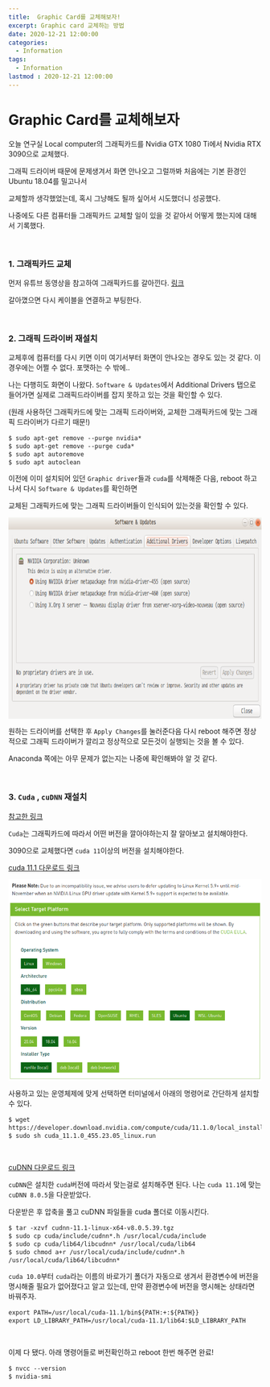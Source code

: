 ```yaml
---
title:  Graphic Card를 교체해보자!
excerpt: Graphic card 교체하는 방법
date: 2020-12-21 12:00:00
categories:
  - Information
tags:
  - Information
lastmod : 2020-12-21 12:00:00
---
```


# Graphic Card를 교체해보자

오늘 연구실 Local computer의 그래픽카드를 Nvidia GTX 1080 Ti에서 Nvidia RTX 3090으로 교체했다.

그래픽 드라이버 때문에 문제생겨서 화면 안나오고 그럴까봐 처음에는 기본 환경인 Ubuntu 18.04를 밀고나서 

교체할까 생각했었는데, 혹시 그냥해도 될까 싶어서 시도했더니 성공했다.

나중에도 다른 컴퓨터들 그래픽카드 교체할 일이 있을 것 같아서 어떻게 했는지에 대해서 기록했다.

<br>

### 1. 그래픽카드 교체

먼저 유튜브 동영상을 참고하여 그래픽카드를 갈아낀다. [링크](https://www.youtube.com/watch?v=kb52ebyJ_AQ)

갈아꼈으면 다시 케이블을 연결하고 부팅한다.

<br>

### 2. 그래픽 드라이버 재설치

교체후에 컴퓨터를 다시 키면 이미 여기서부터 화면이 안나오는 경우도 있는 것 같다. 이 경우에는 어쩔 수 없다. 포맷하는 수 밖에..

나는 다행히도 화면이 나왔다. `Software & Updates`에서 Additional Drivers 탭으로 들어가면 실제로 그래픽드라이버를 잡지 못하고 있는 것을 확인할 수 있다. 

(원래 사용하던 그래픽카드에 맞는 그래픽 드라이버와, 교체한 그래픽카드에 맞는 그래픽 드라이버가 다르기 때문!)

```
$ sudo apt-get remove --purge nvidia*
$ sudo apt-get remove --purge cuda*
$ sudo apt autoremove
$ sudo apt autoclean
```

이전에 이미 설치되어 있던 `Graphic driver`들과 `cuda`를 삭제해준 다음, reboot 하고나서 다시 `Software & Updates`를 확인하면 

교체된 그래픽카드에 맞는 그래픽 드라이버들이 인식되어 있는것을 확인할 수 있다. 

<img src="/images/how_to_change_graphic_card/software_and_updates.png" width="800px" height="400px" align="center">

원하는 드라이버를 선택한 후 `Apply Changes`를 눌러준다음 다시 reboot 해주면 정상적으로 그래픽 드라이버가 깔리고 정상적으로 모든것이 실행되는 것을 볼 수 있다.

Anaconda 쪽에는 아무 문제가 없는지는 나중에 확인해봐야 알 것 같다.

<br>

### 3. `Cuda` , `cuDNN` 재설치

[참고한 링크](https://velog.io/@skyfishbae/RTX3090-2대-Ubuntu-18.04-딥러닝-환경-구축-2-Anaconda-Tensorflow-keras-설치)

`Cuda`는 그래픽카드에 따라서 어떤 버전을 깔아야하는지 잘 알아보고 설치해야한다.

3090으로 교체했다면 `cuda 11`이상의 버전을 설치해야한다.

[cuda 11.1 다운로드 링크](https://developer.nvidia.com/cuda-11.1.0-download-archive)

<img src="/images/how_to_change_graphic_card/nvidia_cuda_download.png" width="800px" height="400px" align="center">

<br>

사용하고 있는 운영체제에 맞게 선택하면 터미널에서 아래의 명령어로 간단하게 설치할 수 있다.

```
$ wget https://developer.download.nvidia.com/compute/cuda/11.1.0/local_installers/cuda_11.1.0_455.23.05_linux.run
$ sudo sh cuda_11.1.0_455.23.05_linux.run
```

<br>

[cuDNN 다운로드 링크](https://developer.nvidia.com/cudnn)

`cuDNN`은 설치한 `cuda`버전에 따라서 맞는걸로 설치해주면 된다. 나는 `cuda 11.1`에 맞는 `cuDNN 8.0.5`을 다운받았다.

다운받은 후 압축을 풀고 cuDNN 파일들을 cuda 폴더로 이동시킨다.

```
$ tar -xzvf cudnn-11.1-linux-x64-v8.0.5.39.tgz
$ sudo cp cuda/include/cudnn*.h /usr/local/cuda/include
$ sudo cp cuda/lib64/libcudnn* /usr/local/cuda/lib64
$ sudo chmod a+r /usr/local/cuda/include/cudnn*.h /usr/local/cuda/lib64/libcudnn*
```

`cuda 10.0`부터 `cuda`라는 이름의 바로가기 폴더가 자동으로 생겨서 환경변수에 버전을 명시해줄 필요가 없어졌다고 알고 있는데, 만약 환경변수에 버전을 명시해논 상태라면 바꿔주자.

```
export PATH=/usr/local/cuda-11.1/bin${PATH:+:${PATH}}
export LD_LIBRARY_PATH=/usr/local/cuda-11.1/lib64:$LD_LIBRARY_PATH
```

<br>

이제 다 됐다. 아래 명령어들로 버전확인하고 reboot 한번 해주면 완료!

```
$ nvcc --version
$ nvidia-smi
```







